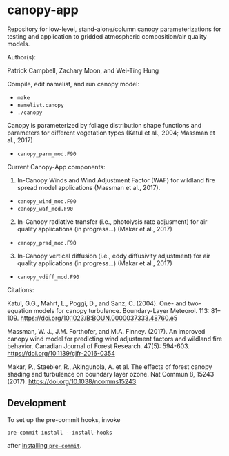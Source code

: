 # canopy-app
Repository for low-level, stand-alone/column canopy parameterizations for testing and application to gridded atmospheric composition/air quality models.

Author(s):

Patrick Campbell, Zachary Moon, and Wei-Ting Hung

Compile, edit namelist, and run canopy model:
- `make`
- `namelist.canopy`
- `./canopy`

Canopy is parameterized by foliage distribution shape functions and parameters for different vegetation types (Katul et al., 2004; Massman et al., 2017)

- `canopy_parm_mod.F90`

Current Canopy-App components:

1.  In-Canopy Winds and Wind Adjustment Factor (WAF) for wildland fire spread model applications (Massman et al., 2017).

- `canopy_wind_mod.F90`
- `canopy_waf_mod.F90`

2.  In-Canopy radiative transfer (i.e., photolysis rate adjusment) for air quality applications (in progress...)  (Makar et al., 2017)

- `canopy_prad_mod.F90`

3.  In-Canopy vertical diffusion (i.e., eddy diffusivity adjustment) for air quality applications (in progress...) (Makar et al., 2017)

- `canopy_vdiff_mod.F90`


Citations:

Katul, G.G., Mahrt, L., Poggi, D., and Sanz, C. (2004). One- and two-equation models for canopy turbulence. Boundary-Layer Meteorol. 113: 81–109. https://doi.org/10.1023/B:BOUN.0000037333.48760.e5

Massman, W. J., J.M. Forthofer, and M.A. Finney. (2017). An improved canopy wind model for predicting wind adjustment factors and wildland fire behavior. Canadian Journal of Forest Research. 47(5): 594-603. https://doi.org/10.1139/cjfr-2016-0354

Makar, P., Staebler, R., Akingunola, A. et al. The effects of forest canopy shading and turbulence on boundary layer ozone. Nat Commun 8, 15243 (2017). https://doi.org/10.1038/ncomms15243


## Development

To set up the pre-commit hooks, invoke
```
pre-commit install --install-hooks
```
after [installing `pre-commit`](https://pre-commit.com/#installation).
